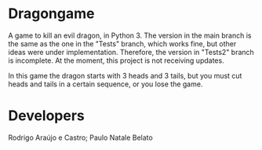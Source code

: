 # Dragongame

A game to kill an evil dragon, in Python 3. The version in the main branch is the same as the one in the "Tests" branch, which works fine, but other ideas were under implementation. Therefore, the version in "Tests2" branch is incomplete. At the moment, this project is not receiving updates.

In this game the dragon starts with 3 heads and 3 tails, but you must cut heads and tails in a certain sequence, or you lose the game.

# Developers
Rodrigo Araújo e Castro;
Paulo Natale Belato
